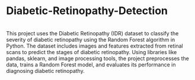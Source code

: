 # Diabetic-Retinopathy-Detection
<br>
This project uses the Diabetic Retinopathy (IDR) dataset to classify the severity of diabetic retinopathy using the Random Forest algorithm in Python. The dataset includes images and features extracted from retinal scans to predict the stages of diabetic retinopathy. Using libraries like pandas, sklearn, and image processing tools, the project preprocesses the data, trains a Random Forest model, and evaluates its performance in diagnosing diabetic retinopathy.

